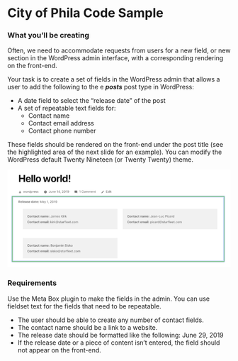 # City of Phila Code Sample

### What you’ll be creating

Often, we need to accommodate requests from users for a new field, or new section in the WordPress admin interface, with a corresponding rendering on the front-end. 

Your task is to create a set of fields in the WordPress admin that allows a user to add the following to the e _**posts**_ post type in WordPress:

  - A date field to select the “release date” of the post
  - A set of repeatable text fields for: 
  	- Contact name
  	- Contact email address
  	- Contact phone number

These fields should be rendered on the front-end under the post title (see the highlighted area of the next slide for an example). You can modify the WordPress default Twenty Nineteen (or Twenty Twenty) theme. 

![Frontend-Render](https://github.com/pbrocks/city-of-phila/blob/authors/images/frontend-render.png?raw=true)

### Requirements

Use the Meta Box plugin to make the fields in the admin. You can use fieldset text for the fields that need to be repeatable. 

  - The user should be able to create any number of contact fields.
  - The contact name should be a link to a website.
  - The release date should be formatted like the following: June 29, 2019
  - If the release date or a piece of content isn’t entered, the field should not appear on the front-end.

